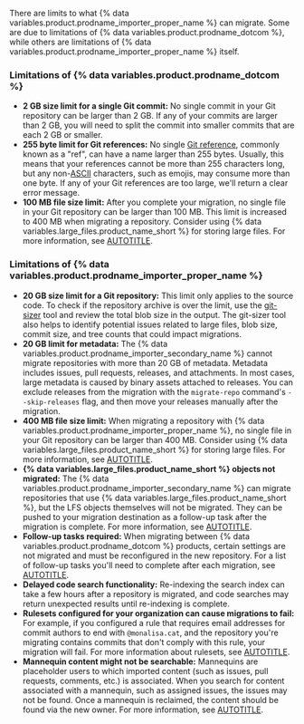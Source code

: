 There are limits to what {% data variables.product.prodname_importer_proper_name %} can migrate. Some are due to limitations of {% data variables.product.prodname_dotcom %}, while others are limitations of {% data variables.product.prodname_importer_proper_name %} itself.

### Limitations of {% data variables.product.prodname_dotcom %}

* **2 GB size limit for a single Git commit:** No single commit in your Git repository can be larger than 2 GB. If any of your commits are larger than 2 GB, you will need to split the commit into smaller commits that are each 2 GB or smaller.
* **255 byte limit for Git references:** No single [Git reference](https://git-scm.com/book/en/v2/Git-Internals-Git-References), commonly known as a "ref", can have a name larger than 255 bytes. Usually, this means that your references cannot be more than 255 characters long, but any non-[ASCII](https://en.wikipedia.org/wiki/ASCII) characters, such as emojis, may consume more than one byte. If any of your Git references are too large, we'll return a clear error message.
* **100 MB file size limit:** After you complete your migration, no single file in your Git repository can be larger than 100 MB. This limit is increased to 400 MB when migrating a repository. Consider using {% data variables.large_files.product_name_short %} for storing large files. For more information, see [AUTOTITLE](/repositories/working-with-files/managing-large-files).

### Limitations of {% data variables.product.prodname_importer_proper_name %}

* **20 GB size limit for a Git repository:** This limit only applies to the source code. To check if the repository archive is over the limit, use the [git-sizer](https://github.com/github/git-sizer) tool and review the total blob size in the output. The git-sizer tool also helps to identify potential issues related to large files, blob size, commit size, and tree counts that could impact migrations.
* **20 GB limit for metadata:** The {% data variables.product.prodname_importer_secondary_name %} cannot migrate repositories with more than 20 GB of metadata. Metadata includes issues, pull requests, releases, and attachments. In most cases, large metadata is caused by binary assets attached to releases. You can exclude releases from the migration with the `migrate-repo` command's `--skip-releases` flag, and then move your releases manually after the migration.
* **400 MB file size limit:** When migrating a repository with {% data variables.product.prodname_importer_proper_name %}, no single file in your Git repository can be larger than 400 MB. Consider using {% data variables.large_files.product_name_short %} for storing large files. For more information, see [AUTOTITLE](/repositories/working-with-files/managing-large-files).
* **{% data variables.large_files.product_name_short %} objects not migrated:** The {% data variables.product.prodname_importer_secondary_name %} can migrate repositories that use {% data variables.large_files.product_name_short %}, but the LFS objects themselves will not be migrated. They can be pushed to your migration destination as a follow-up task after the migration is complete. For more information, see [AUTOTITLE](/repositories/creating-and-managing-repositories/duplicating-a-repository#mirroring-a-repository-that-contains-git-large-file-storage-objects).
* **Follow-up tasks required:** When migrating between {% data variables.product.prodname_dotcom %} products, certain settings are not migrated and must be reconfigured in the new repository. For a list of follow-up tasks you'll need to complete after each migration, see [AUTOTITLE](/migrations/using-github-enterprise-importer/migrating-between-github-products/overview-of-a-migration-between-github-products#completing-follow-up-tasks).
* **Delayed code search functionality:** Re-indexing the search index can take a few hours after a repository is migrated, and code searches may return unexpected results until re-indexing is complete.
* **Rulesets configured for your organization can cause migrations to fail:** For example, if you configured a rule that requires email addresses for commit authors to end with `@monalisa.cat`, and the repository you're migrating contains commits that don't comply with this rule, your migration will fail. For more information about rulesets, see [AUTOTITLE](/enterprise-cloud@latest/repositories/configuring-branches-and-merges-in-your-repository/managing-rulesets/about-rulesets).
* **Mannequin content might not be searchable:** Mannequins are placeholder users to which imported content (such as issues, pull requests, comments, etc.) is associated. When you search for content associated with a mannequin, such as assigned issues, the issues may not be found. Once a mannequin is reclaimed, the content should be found via the new owner. For more information, see [AUTOTITLE](/migrations/using-github-enterprise-importer/completing-your-migration-with-github-enterprise-importer/reclaiming-mannequins-for-github-enterprise-importer).
